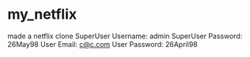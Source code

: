 # my_netflix
made a netflix clone
SuperUser Username: admin
SuperUser Password: 26May98
User Email: c@c.com
User Password: 26April98
